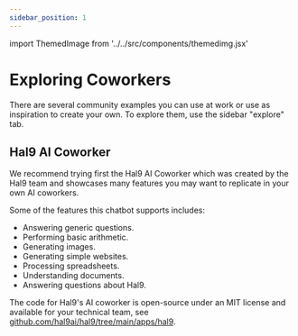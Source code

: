 ```yaml
---
sidebar_position: 1
---
```


import ThemedImage from '../../src/components/themedimg.jsx'

# Exploring Coworkers

There are several community examples you can use at work or use as inspiration to create your own. To explore them, use the sidebar "explore" tab.

<center><a href="/explore"><ThemedImage src="hal9-explore" /></a></center>

## Hal9 AI Coworker

We recommend trying first the Hal9 AI Coworker which was created by the Hal9 team and showcases many features you may want to replicate in your own AI coworkers.

<center><a href="/explore"><ThemedImage src="hal9-explore-hal9" /></a></center>

Some of the features this chatbot supports includes:
- Answering generic questions.
- Performing basic arithmetic.
- Generating images.
- Generating simple websites.
- Processing spreadsheets.
- Understanding documents.
- Answering questions about Hal9.

The code for Hal9's AI coworker is open-source under an MIT license and available for your technical team, see [github.com/hal9ai/hal9/tree/main/apps/hal9](https://github.com/hal9ai/hal9/tree/main/apps/hal9).